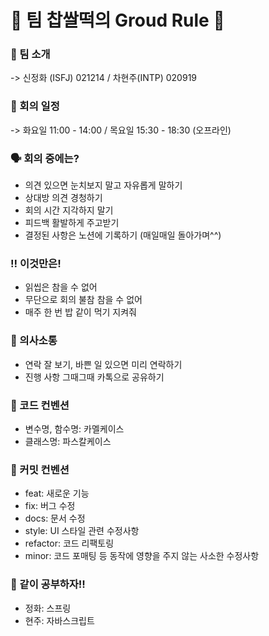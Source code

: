 # :dango: 팀 찹쌀떡의 Groud Rule :dango:

### :raised_hands: 팀 소개
-> 신정화 (ISFJ) 021214 / 차현주(INTP) 020919

### :calendar: 회의 일정
-> 화요일 11:00 - 14:00 / 목요일 15:30 - 18:30 (오프라인)

### :speaking_head: 회의 중에는?
- 의견 있으면 눈치보지 말고 자유롭게 말하기
- 상대방 의견 경청하기
- 회의 시간 지각하지 말기
- 피드백 활발하게 주고받기
- 결정된 사항은 노션에 기록하기 (매일매일 돌아가며^^)

### :bangbang: 이것만은!
- 읽씹은 참을 수 없어
- 무단으로 회의 불참 참을 수 없어
- 매주 한 번 밥 같이 먹기 지켜줘

### :speech_balloon: 의사소통
- 연락 잘 보기, 바쁜 일 있으면 미리 연락하기 
- 진행 사항 그때그때 카톡으로 공유하기

### :speech_balloon: 코드 컨벤션
- 변수명, 함수명: 카멜케이스
- 클래스명: 파스칼케이스

### :speech_balloon: 커밋 컨벤션
- feat: 새로운 기능
- fix: 버그 수정
- docs: 문서 수정
- style: UI 스타일 관련 수정사항
- refactor: 코드 리팩토링
- minor: 코드 포매팅 등 동작에 영향을 주지 않는 사소한 수정사항

### :pencil: 같이 공부하자!!
- 정화: 스프링
- 현주: 자바스크립트
